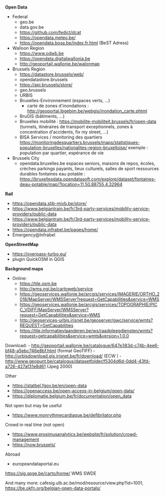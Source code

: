 **Open Data**
  - Federal
    - geo.be
    - data.gov.be
    - https://github.com/fedict/dcat
    - https://opendata.meteo.be/
    - https://opendata.bosa.be/index.fr.html (BeST Adress)
  - Walloon Region
     - https://www.odwb.be
     - https://opendata.digitalwallonia.be
     - http://geoportail.wallonie.be/walonmap
   - Brussels Region
     - https://datastore.brussels/web/
     - opendatastore.brussels
     - https://api.brussels/store/
     - geo.brussels
     - URBIS
     - Bruxelles-Environnement (espaces verts, ...)
        - carte de zones d'inondations : http://geoportal.ibgebim.be/webgis/inondation_carte.phtml
     - BruGIS (bâtiments, ...)
     - Bruxelles mobilité : https://mobilite-mobiliteit.brussels/fr/open-data (tunnels, itinéraires de transport exceptionnels, zones à concentration d'accidents, fix my street, ...)
     - BISA Services / monitoring des quartiers
            https://monitoringdesquartiers.brussels/maps/statistiques-population-bruxelles/nationalites-region-bruxelloise/
            exemple : population par quartier, espérance de vie
   - Brussels City
     - opendata.bruxelles.be
        espaces seniors, maisons de repos, écoles, crèches
        parkings payants, lieux culturels, salles de sport
        ressources durables
        fontaines eau potable : https://bruxellesdata.opendatasoft.com/explore/dataset/fontaines-deau-potable/map/?location=11,50.88755,4.32964
 
**Rail**
  - https://opendata.stib-mivb.be/store/
  - https://www.belgiantrain.be/fr/3rd-party-services/mobility-service-providers/public-data
  - https://www.belgiantrain.be/fr/3rd-party-services/mobility-service-providers/public-data
  - https://opendata.infrabel.be/pages/home/
  - Emergency@Infrabel

**OpenStreetMap**
  - https://overpass-turbo.eu/
  - plugin QuickOSM in QGIS

**Background maps**
  - Online:
    - https://tile.osm.be
    - http://wms.ngi.be/cartoweb/service
    - https://geoservices.wallonie.be/arcgis/services/IMAGERIE/ORTHO_2018/MapServer/WMSServer?request=GetCapabilities&service=WMS
    - https://geoservices.wallonie.be/arcgis/services/TOPOGRAPHIE/PICC_VDIFF/MapServer/WMSServer?request=GetCapabilities&service=WMS
    - http://geoservices-urbis.irisnet.be/geoserver/gwc/service/wmts?REQUEST=GetCapabilities
    - https://tile.informatievlaanderen.be/ws/raadpleegdiensten/wmts?request=getcapabilities&service=wmts&version=1.0.0

Download:
    - http://geoportail.wallonie.be/catalogue/647e383d-c74b-4ee6-bf48-a5ebc746e8bf.html (format GeoTIFF)
    - http://urbisdownload.gis.irisnet.be/fr/download/ (ECW )
    - http://www.geopunt.be/catalogus/datasetfolder/f5304d6d-0dd4-43fd-a726-427af31e8d61 (Jpeg 2000)

Other
  - https://statbel.fgov.be/en/open-data
  - https://openaccess.be/open-access-in-belgium/open-data/
  - https://diplomatie.belgium.be/fr/documentation/open_data

Not open but may be useful
  - https://www.monrythmecardiaque.be/defibrilator.php

Crowd in real time (not open)
  - https://www.proximusanalytics.be/website/fr/solution/crowd-management
  - https://now.brussels/

Abroad  
  - europeandataportal.eu

https://sig.spge.be/carto/home/
WMS SWDE 

And many more: cafesig.ulb.ac.be/mod/resource/view.php?id=1001, https://be.okfn.org/belgian-open-data-portals/
